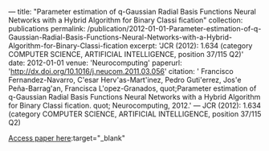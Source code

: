 —
title: "Parameter estimation of q-Gaussian Radial Basis Functions Neural Networks with a Hybrid Algorithm for Binary Classi fication"
collection: publications
permalink: /publication/2012-01-01-Parameter-estimation-of-q-Gaussian-Radial-Basis-Functions-Neural-Networks-with-a-Hybrid-Algorithm-for-Binary-Classi-fication
excerpt: 'JCR (2012): 1.634 (category COMPUTER SCIENCE, ARTIFICIAL INTELLIGENCE, position 37/115 Q2)'
date: 2012-01-01
venue: 'Neurocomputing'
paperurl: 'http://dx.doi.org/10.1016/j.neucom.2011.03.056'
citation: ' Francisco Fernandez-Navarro,  C&apos;esar Herv&apos;as-Mart&apos;inez,  Pedro Guti&apos;errez,  Jos&apos;e Peña-Barrag&apos;an,  Francisca L&apos;opez-Granados,    quot;Parameter estimation of q-Gaussian Radial Basis Functions Neural Networks with a Hybrid Algorithm for Binary Classi fication.   quot; Neurocomputing, 2012.'
—
JCR (2012): 1.634 (category COMPUTER SCIENCE, ARTIFICIAL INTELLIGENCE, position 37/115 Q2)

[Access paper here](http://dx.doi.org/10.1016/j.neucom.2011.03.056):target="_blank"